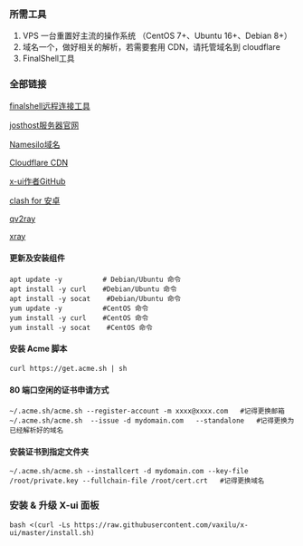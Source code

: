 ### 所需工具

1. VPS 一台重置好主流的操作系统 （CentOS 7+、Ubuntu 16+、Debian 8+）
2. 域名一个，做好相关的解析，若需要套用 CDN，请托管域名到 cloudflare
3. FinalShell工具

### 全部链接

[finalshell远程连接工具](http://www.hostbuf.com/t/988.html)

[josthost服务器官网](https://justhost.ru/services/vps/?ref=21956)

[Namesilo域名](https://www.namesilo.com)

[Cloudflare CDN](https://dash.cloudflare.com/login)

[x-ui作者GitHub](https://github.com/vaxilu/x-ui)

[clash for 安卓](https://github.com/Kr328/ClashForAndroid/releases/tag/v2.5.4)

[qv2ray](https://github.com/ZZQ12325-GitHub/Qv2ray)

[xray](https://github.com/XTLS/Xray-core)

#### 更新及安装组件

```plain
apt update -y          # Debian/Ubuntu 命令
apt install -y curl    #Debian/Ubuntu 命令
apt install -y socat    #Debian/Ubuntu 命令
yum update -y          #CentOS 命令
yum install -y curl    #CentOS 命令
yum install -y socat    #CentOS 命令
```

#### 安装 Acme 脚本

```plain
curl https://get.acme.sh | sh
```

#### 80 端口空闲的证书申请方式

```plain
~/.acme.sh/acme.sh --register-account -m xxxx@xxxx.com   #记得更换邮箱
~/.acme.sh/acme.sh  --issue -d mydomain.com   --standalone   #记得更换为已经解析好的域名
```

#### 安装证书到指定文件夹

```plain
~/.acme.sh/acme.sh --installcert -d mydomain.com --key-file /root/private.key --fullchain-file /root/cert.crt   #记得更换域名
```


 

### 安装 & 升级 X-ui 面板

```plain
bash <(curl -Ls https://raw.githubusercontent.com/vaxilu/x-ui/master/install.sh)
```

